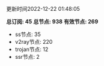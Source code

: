 更新时间2022-12-22 01:48:05

**总订阅: 45**
**总节点: 938**
**有效节点: 269**
- ss节点: 35
- v2ray节点: 220
- trojan节点: 12
- ssr节点: 2
